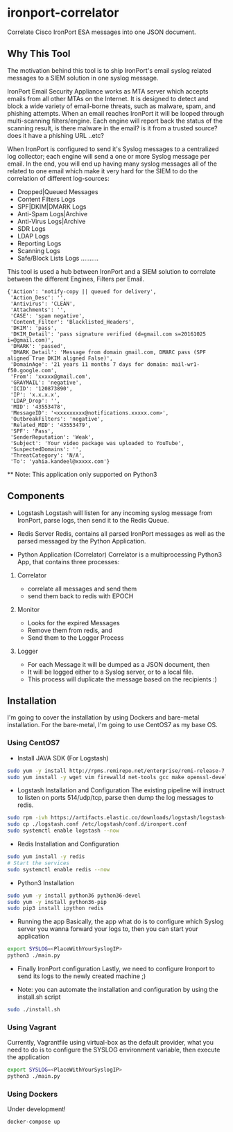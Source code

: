 # ironport-correlator
Correlate Cisco IronPort ESA messages into one JSON document.

## Why This Tool
The motivation behind this tool is to ship IronPort's email syslog related messages to a SIEM solution in one syslog message.

IronPort Email Security Appliance works as MTA server which accepts emails from all other MTAs on the Internet. It is designed to detect and block a wide variety of email-borne threats, such as malware, spam, and phishing attempts.  When an email reaches IronPort it will be looped through multi-scanning filters/engine. Each engine will report back the status of the scanning result, is there malware in the email? is it from a trusted source? does it have a phishing URL ..etc?

When IronPort is configured to send it's Syslog messages to a centralized log collector; each engine will send a one or more Syslog message per email. In the end, you will end up having many syslog messages all of the related to one email which make it very hard for the SIEM to do the correlation of different log-sources:
* Dropped|Queued Messages
* Content Filters Logs
* SPF|DKIM|DMARK Logs
* Anti-Spam Logs|Archive
* Anti-Virus Logs|Archive
* SDR Logs
* LDAP Logs
* Reporting Logs
* Scanning Logs
* Safe/Block Lists Logs
..........

This tool is used a hub between IronPort and a SIEM solution to correlate between the different Engines, Filters per Email.
```
{'Action': 'notify-copy || queued for delivery',
 'Action_Desc': '',
 'Antivirus': 'CLEAN',
 'Attachments': '',
 'CASE': 'spam negative',
 'Content_Filter': 'Blacklisted_Headers',
 'DKIM': 'pass',
 'DKIM_Detail': 'pass signature verified (d=gmail.com s=20161025 i=@gmail.com)',
 'DMARK': 'passed',
 'DMARK_Detail': 'Message from domain gmail.com, DMARC pass (SPF aligned True DKIM aligned False)',
 'DomainAge': '21 years 11 months 7 days for domain: mail-wr1-f50.google.com',
 'From': 'xxxxx@gmail.com',
 'GRAYMAIL': 'negative',
 'ICID': '120873890',
 'IP': 'x.x.x.x',
 'LDAP_Drop': '',
 'MID': '43553478',
 'MessageID': '<xxxxxxxxx@notifications.xxxxx.com>',
 'OutbreakFilters': 'negative',
 'Related_MID': '43553479',
 'SPF': 'Pass',
 'SenderReputation': 'Weak',
 'Subject': 'Your video package was uploaded to YouTube',
 'SuspectedDomains': '',
 'ThreatCategory': 'N/A',
 'To': 'yahia.kandeel@xxxxx.com'}
```

** Note: This application only supported on Python3

## Components
* Logstash
Logstash will listen for any incoming syslog message from IronPort, parse logs, then send it to the Redis Queue.

* Redis Server
Redis, contains all parsed IronPort messages as well as the parsed messaged by the Python Application.

* Python Application (Correlator)
Correlator is a multiprocessing Python3 App, that contains three processes:
1. Correlator
   - correlate all messages and send them
   - send them back to redis with EPOCH

2. Monitor
   - Looks for the expired Messages
   - Remove them from redis, and
   - Send them to the Logger Process

3. Logger
   - For each Message it will be dumped as a JSON document, then
   - It will be logged either to a Syslog server, or to a local file.
   - This process will duplicate the message based on the recipients :)

## Installation
I'm going to cover the installation by using Dockers and bare-metal installation.
For the bare-metal, I'm going to use CentOS7 as my base OS.

### Using CentOS7
* Install JAVA SDK (For Logstash)
```bash
sudo yum -y install http://rpms.remirepo.net/enterprise/remi-release-7.rpm
sudo yum install -y wget vim firewalld net-tools gcc make openssl-devel
```

* Logstash Installation and Configuration
The existing pipeline will instruct to listen on ports 514/udp/tcp, parse then dump the log messages to redis.
```bash
sudo rpm -ivh https://artifacts.elastic.co/downloads/logstash/logstash-7.1.0.rpm
sudo cp ./logstash.conf /etc/logstash/conf.d/ironport.conf
sudo systemctl enable logstash --now
```

* Redis Installation and Configuration
```bash
sudo yum install -y redis
# Start the services
sudo systemctl enable redis --now
```

* Python3 Installation
```bash
sudo yum -y install python36 python36-devel
sudo yum -y install python36-pip
sudo pip3 install ipython redis
```

* Running the app
Basically, the app what do is to configure which Syslog server you wanna forward your logs to, then you can start your application
``` bash
export SYSLOG=<PlaceWithYourSyslogIP>
python3 ./main.py
```

* Finally IronPort configuration
Lastly, we need to configure Ironport to send its logs to the newly created machine ;)

* Note:
you can automate the installation and configuration by using the install.sh script
```bash
sudo ./install.sh
```

### Using Vagrant
Currently, Vagrantfile using virtual-box as the default provider, what you need to do is to configure the SYSLOG environment variable, then execute the application
``` bash
export SYSLOG=<PlaceWithYourSyslogIP>
python3 ./main.py
```

### Using Dockers
Under development!
```bash
docker-compose up
```

